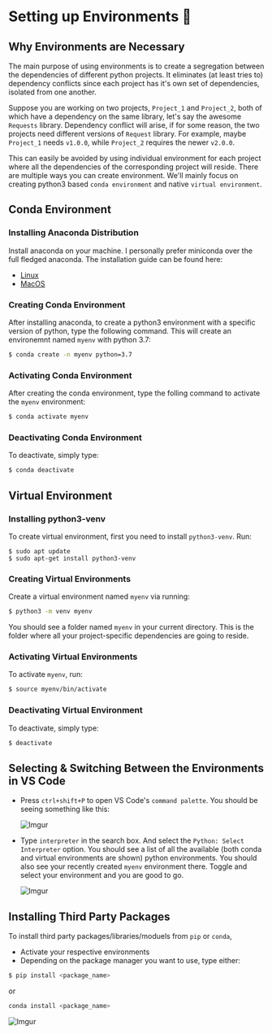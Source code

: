 # Setting up Environments 🌲

## Why Environments are Necessary

The main purpose of using environments is to create a segregation between the dependencies of different python projects. It eliminates (at least tries to) dependency conflicts since each project has it's own set of dependencies, isolated from one another.

Suppose you are working on two projects, `Project_1` and `Project_2`, both of which have a dependency on the same library, let's say the awesome `Requests` library. Dependency conflict will arise, if for some reason, the two projects need different versions of `Request` library. For example, maybe `Project_1` needs `v1.0.0`, while `Project_2` requires the newer `v2.0.0`.

This can easily be avoided by using individual environment for each project where all the dependencies of the corresponding project will reside. There are multiple ways you can create environment. We'll mainly focus on creating python3 based `conda environment` and native `virtual environment`.


## Conda Environment

### Installing Anaconda Distribution
Install anaconda on your machine. I personally prefer miniconda over the full fledged anaconda. The installation guide can be found here:
* [Linux](https://docs.anaconda.com/anaconda/install/linux/)
* [MacOS](https://docs.anaconda.com/anaconda/install/mac-os/)

### Creating Conda Environment
 After installing anaconda, to create a python3 environment with a specific version of python, type the following command. This will create an environemnt named `myenv` with python 3.7:

```bash
$ conda create -n myenv python=3.7
```

### Activating Conda Environment
 After creating the conda environment, type the folling command to activate the `myenv` environment:
```bash
$ conda activate myenv
```

### Deactivating Conda Environment
To deactivate, simply type:
```bash
$ conda deactivate
```


## Virtual Environment

### Installing python3-venv
To create virtual environment, first you need to install `python3-venv`. Run:

```
$ sudo apt update
$ sudo apt-get install python3-venv
```

### Creating Virtual Environments
Create a virtual environment named `myenv` via running:
```bash
$ python3 -m venv myenv
```
You should see a folder named `myenv` in your current directory. This is the folder where all your project-specific dependencies are going to reside.

### Activating Virtual Environments
To activate `myenv`, run:
```bash
$ source myenv/bin/activate
```

### Deactivating Virtual Environment
To deactivate, simply type:
```bash
$ deactivate
```

## Selecting & Switching Between the Environments in VS Code

* Press `ctrl+shift+P` to open VS Code's `command palette`. You should be seeing something like this:

    ![Imgur](https://imgur.com/ZVtW5Sw.png)


* Type `interpreter` in the search box. And select the `Python: Select Interpreter` option. You should see a list of all the available (both conda and virtual environments are shown) python environments. You should also see your recently created `myenv` environment there. Toggle and select your environment and you are good to go.

    ![Imgur](https://imgur.com/PW47gQS.png)

## Installing Third Party Packages
To install third party packages/libraries/moduels from `pip` or `conda`,
* Activate your respective environments
* Depending on the package manager you want to use, type either:

```bash
$ pip install <package_name>
```
or
```bash
conda install <package_name>
```
![Imgur](https://imgur.com/Hv5aRxh.png)
